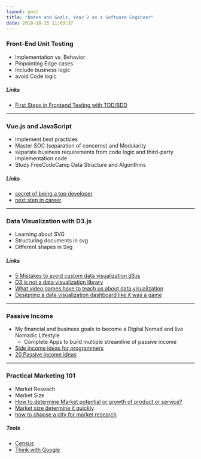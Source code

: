 ```yaml
---
layout: post
title: "Notes and Goals, Year 2 as a Software Engineer"
date: 2018-10-15 11:03:37
---
```


### Front-End Unit Testing
- Implementation vs. Behavior
- Pinpointing Edge cases
- Include business logic
- avoid Code logic

##### Links
- [First Steps in Frontend Testing with TDD/BDD](https://medium.com/@aeh.herman/first-steps-in-frontend-testing-with-tdd-bdd-7ddab8796ad6)


-----


### Vue.js and JavaScript

- Implement best practices
- Master SOC (separation of concerns) and Modularity
- separate business requirements from code logic and third-party implementation code
- Study FreeCodeCamp Data Structure and Algorithms

##### Links
- [secret of being a top developer](https://medium.freecodecamp.org/the-secret-to-being-a-top-developer-is-building-things-d3d058e4e472)
- [next step in career](https://codewithoutrules.com/2018/10/10/beyond-senior-software-engineer/)


-----


### Data Visualization with D3.js
- Learning about SVG
- Structuring documents in svg
- Different shapes in Svg

##### Links
- [5 Mistakes to avoid custom data visualization d3.js](https://blog.sicara.com/5-mistakes-avoid-custom-data-visualization-d3-js-ac431e57aeff)
- [D3 is not a data visualization library](https://medium.com/@Elijah_Meeks/d3-is-not-a-data-visualization-library-67ba549e8520)
- [What video games have to teach us about data visualization](https://medium.com/@Elijah_meeks/what-video-games-have-to-teach-us-about-data-visualization-87c25ff7c62f)
- [Designing a data visualization dashboard like it was a game](https://medium.com/@Elijah_Meeks/designing-a-data-visualization-dashboard-like-it-was-a-game-b34785c1bce)


-----


### Passive Income
- My financial and business goals to become a Digital Nomad and live Nomadic Lifestyle
  - Complete Apps to build multiple streamline of passive income
- [Side income ideas for programmers](https://www.afternerd.com/blog/side-income-programmers/)
- [20 Passive income ideas](https://thecollegeinvestor.com/16399/20-passive-income-ideas/)


-----


### Practical Marketing 101
- Market Reseach
- Market Size
- [How to determine Market potential or growth of product or service?](https://www.marketing91.com/determine-market-potential/)
- [Market size determine it quickly](https://www.fieldboom.com/market-size)
- [how to choose a city for market research](http://blog.leresearch.com/choose-a-city-for-your-marketing-research-project/)

##### Tools
- [Census](https://www.census.gov/)
- [Think with Google](https://www.thinkwithgoogle.com/)
